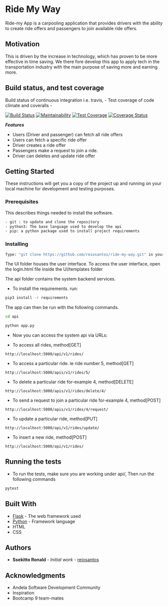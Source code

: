 # Ride My Way

Ride-my App is a carpooling application that provides drivers with the ability to create ride offers
and passengers to join available ride offers.

## Motivation

This is driven by the increase in technology, which has proven to be more effective in time saving.
We there fore develop this app to apply tech in the transportation industry with the main purpose of saving
more and earning more.

## Build status, and test coverage

Build status of continuous integration i.e. travis, -
Test coverage of code climate and coveralls -

[![Build Status](https://travis-ci.org/reiosantos/Ride-my-way.svg?branch=develop)](https://travis-ci.org/reiosantos/Ride-my-way)
[![Maintainability](https://api.codeclimate.com/v1/badges/3b09b9ffe616d7ba85e4/maintainability)](https://codeclimate.com/github/reiosantos/Ride-my-way/maintainability)
[![Test Coverage](https://api.codeclimate.com/v1/badges/3b09b9ffe616d7ba85e4/test_coverage)](https://codeclimate.com/github/reiosantos/Ride-my-way/test_coverage)
[![Coverage Status](https://coveralls.io/repos/github/reiosantos/Ride-my-way/badge.svg)](https://coveralls.io/github/reiosantos/Ride-my-way)


***Features***

 * Users (Driver and passenger) can fetch all ride offers
 * Users can fetch a specific ride offer
 * Driver creates a ride offer
 * Passengers make a request to join a ride.
 * Driver can deletes and update ride offer

## Getting Started

These instructions will get you a copy of the project up and running on your local machine for development
and testing purposes.

### Prerequisites
This describes things needed to install the software.

```bash
- git : to update and clone the repository
- python3: The base language used to develop the api
- pip: a python package used to install project requirements
```

### Installing

```bash
Type: "git clone https://github.com/reiosantos/ride-my-way.git" in your terminal.
```
The UI folder houses the user interface. To access the user interface, open the login.html
file inside the UI/templates folder


The api folder contains the system backend services.

- To install the requirements. run:

```bash
pip3 install -r requirements
```

The app can then be run with the following commands.

```bash
cd api

python app.py
```

- Now you can access the system api via URLs:

* To access all rides, method[GET]
```http
http://localhost:5000/api/v1/rides/
```

* To access a particular ride. ie ride number 5, method[GET]
```http
http://localhost:5000/apis/v1/rides/5/
```

* To delete a particular ride for-example 4, method[DELETE]
```http
http://localhost:5000/apis/v1/rides/delete/4/
```

* To send a request to join a particular ride for-example 4, method[POST]
```http
http://localhost:5000/apis/v1/rides/4/request/
```

* To update a particular ride, method[PUT]
```http
http://localhost:5000/api/v1/rides/update/
```

* To insert a new ride, method[POST]
```http
http://localhost:5000/api/v1/rides/
```

## Running the tests

- To run the tests, make sure you are working under api/, Then run the following commands

```bash
pytest
```

## Built With

* [Flask](http://flask.pocoo.org/docs/1.0/) - The web framework used
* [Python](https://www.python.org/) - Framework language
* HTML
* CSS

## Authors

* **Ssekitto Ronald** - *Initial work* - [reiosantos](https://github.com/reiosantos)

## Acknowledgments

* Andela Software Development Community
* Inspiration
* Bootcamp 9 team-mates

